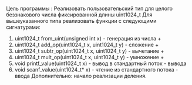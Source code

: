 Цель программы : 
Реализовать пользовательский тип для целого беззнакового числа
фиксированной длины uint1024_t
Для вышеуказанного типа реализовать функции с следующими
сигнатурами:
1. uint1024_t from_uint(unsigned int x) - генерация из числа    +
2. uint1024_t add_op(uint1024_t x, uint1024_t y) - сложение     +
3. uint1024_t subtr_op(uint1024_t x, uint1024_t y) - вычетание  +
4. uint1024_t mult_op(uint1024_t x, uint1024_t y) - умножение   +
5. void printf_value(uint1024_t x) - вывод в стандартный поток  -
вывода
6. void scanf_value(uint1024_t* x) - чтение из стандартного потока -
ввода
Дополнительно: начало реализации деления.